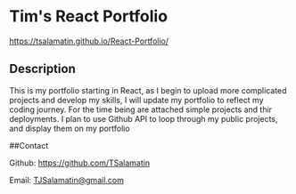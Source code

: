 # Tim's React Portfolio

https://tsalamatin.github.io/React-Portfolio/

## Description
 This is my portfolio starting in React, as I begin to upload more complicated projects and develop my skills, I will update my portfolio to reflect my coding journey. 
 For the time being are attached simple projects and thir deployments. I plan to use Github API to loop through my public projects, and display them on my portfolio


##Contact

Github: https://github.com/TSalamatin

Email: [TJSalamatin@gmail.com](mailto:TJSalamatin@gmail.com)
    
